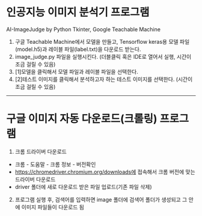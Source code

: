 # 인공지능 이미지 분석기 프로그램
AI-ImageJudge by Python Tkinter, Google Teachable Machine

1) 구글 Teachable Machine에서 모델을 만들고, Tensorflow keras용 모델 파일(model.h5)과 레이블 파일(label.txt)을 다운로드 받는다. 
2) image_judge.py 파일을 실행시킨다. (더블클릭 혹은 IDE로 열어서 실행, 시간이 조금 걸릴 수 있음)
3) [1]모델을 클릭해서 모델 파일과 레이블 파일을 선택한다.
4) [2]테스트 이미지를 클릭해서 분석하고자 하는 테스트 이미지를 선택한다. (시간이 조금 걸릴 수 있음)
---

# 구글 이미지 자동 다운로드(크롤링) 프로그램

1) 크롬 드라이버 다운로드
  * 크롬 - 도움말 - 크롬 정보 - 버전확인
  * https://chromedriver.chromium.org/downloads에 접속해서 크롬 버전에 맞는 드라이버 다운로드
  * driver 폴더에 새로 다운로드 받은 파일 업로드(기존 파일 삭제)
2) 프로그램 실행 후, 검색어를 입력하면 image 폴더에 검색어 폴더가 생성되고 그 안에 이미지 파일들이 다운로드 됨
